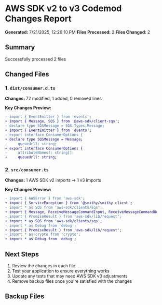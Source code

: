 # AWS SDK v2 to v3 Codemod Changes Report

**Generated:** 7/21/2025, 12:26:10 PM
**Files Processed:** 2
**Files Changed:** 2

## Summary

Successfully processed 2 files

## Changed Files

### 1. `dist/consumer.d.ts`

**Changes:** 72 modified, 1 added, 0 removed lines

**Key Changes Preview:**

```diff
- import { EventEmitter } from 'events';
+ import { Message, SQS } from '@aws-sdk/client-sqs';
- declare type SQSMessage = SQS.Types.Message;
+ import { EventEmitter } from 'events';
- export interface ConsumerOptions {
+ declare type SQSMessage = Message;
-     queueUrl?: string;
+ export interface ConsumerOptions {
-     attributeNames?: string[];
+     queueUrl?: string;
```

### 2. `src/consumer.ts`

**Changes:** 1 AWS SDK v2 imports → 1 v3 imports

**Key Changes Preview:**

```diff
- import { AWSError } from 'aws-sdk';
+ import { ServiceException } from '@smithy/smithy-client';
- import * as SQS from 'aws-sdk/clients/sqs';
+ import { Message, ReceiveMessageCommandInput, ReceiveMessageCommandOutput, SQS } from '@aws-sdk/client-sqs';
- import { PromiseResult } from 'aws-sdk/lib/request';
+ import * as SQS from 'aws-sdk/clients/sqs';
- import * as Debug from 'debug';
+ import { PromiseResult } from 'aws-sdk/lib/request';
- import * as crypto from 'crypto';
+ import * as Debug from 'debug';
```

## Next Steps

1. Review the changes in each file
2. Test your application to ensure everything works
3. Update any tests that may need AWS SDK v3 adjustments
4. Remove backup files once you're satisfied with the changes

## Backup Files

